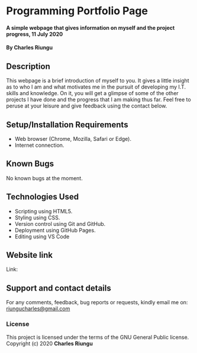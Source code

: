 # Programming Portfolio Page
#### A simple webpage that gives information on myself and the project progress, 11 July 2020
#### By **Charles Riungu**
## Description
This webpage is a brief introduction of myself to you. It gives a little insight as to who I am and what motivates me in the pursuit of developing my I.T. skills and knowledge.
On it, you will get a glimpse of some of the other projects I have done and the progress that I am making thus far.
Feel free to peruse at your leisure and give feedback using the contact below.
## Setup/Installation Requirements
* Web browser (Chrome, Mozilla, Safari or Edge).
* Internet connection.
## Known Bugs
No known bugs at the moment.
## Technologies Used
* Scripting using HTML5.
* Styling using CSS.
* Version control using Git and GitHub.
* Deployment using GitHub Pages.
* Editing using VS Code
## Website link
Link: 
## Support and contact details
For any comments, feedback, bug reports or requests, kindly email me on: riungucharles@gmail.com
### License
This project is licensed under the terms of the GNU General Public license.
Copyright (c) 2020 **Charles Riungu**

